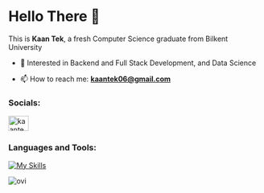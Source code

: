 <h1 align="left">Hello There 👋 </h1>

This is **Kaan Tek**, a fresh Computer Science graduate from Bilkent University

- 🔭 Interested in Backend and Full Stack Development, and Data Science

- 📫 How to reach me: **kaantek06@gmail.com**

<h3 align="left">Socials:</h3>
<p align="left">
<a href="https://linkedin.com/in/kaan-tek-a299bb195" target="blank"><img align="center" src="https://raw.githubusercontent.com/rahuldkjain/github-profile-readme-generator/master/src/images/icons/Social/linked-in-alt.svg" alt="kaantek" height="30" width="40" /></a>
</p>

<h3 align="left">Languages and Tools:</h3>

[![My Skills](https://skillicons.dev/icons?i=java,python,spring,nodejs,mysql,aws)](https://skillicons.dev)

<img src="https://github-readme-stats.vercel.app/api/top-langs?username=KaanTekTr&show_icons=true&locale=en&layout=compact&theme=chartreuse-dark" alt="ovi" />
